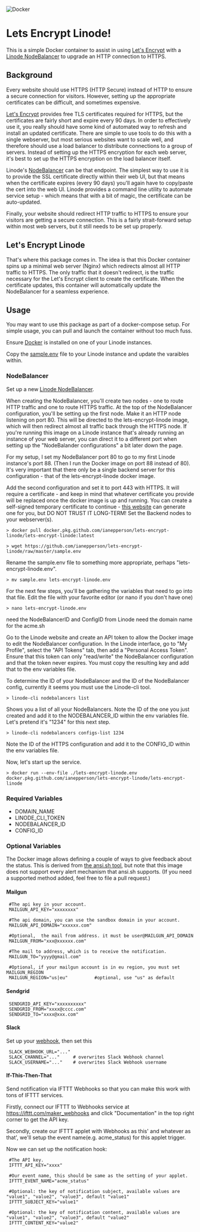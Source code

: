 ![Docker](https://github.com/ianepperson/lets-encrypt-linode/workflows/Docker/badge.svg)

# Lets Encrypt Linode!

This is a simple Docker container to assist in using [Let's Encrypt](https://letsencrypt.org/) with a [Linode NodeBalancer](https://www.linode.com/products/nodebalancers/) to upgrade an HTTP connection to HTTPS.

## Background

Every website should use HTTPS (HTTP Secure) instead of HTTP to ensure a secure connection for visitors. However, setting up the appropriate certificates can be
difficult, and sometimes expensive.

[Let's Encrypt](https://letsencrypt.org/) provides free TLS certificates required for HTTPS, but the certificates are fairly short and expire every 90 days. In order to effectively use
it, you really should have some kind of automated way to refresh and install an updated certificate. There are simple to use tools to do this with a single webserver,
but most serious websites want to scale well, and therefore should use a load balancer to distribute connections to a group of servers. Instead of setting up the
HTTPS encryption for each web server, it's best to set up the HTTPS encryption on the load balancer itself.

Linode's [NodeBalancer](https://www.linode.com/products/nodebalancers/) can be that endpoint. The simplest way to use it is to provide the SSL certificate directly
within their web UI, but that means when the certificate expires (every 90 days) you'll again have to copy/paste the cert into the web UI. Linode provides a command
line utility to automate service setup - which means that with a bit of magic, the certificate can be auto-updated.

Finally, your website should redirect HTTP traffic to HTTPS to ensure your visitors are getting a secure connection. This is a fairly strait-forward setup within most
web servers, but it still needs to be set up properly.

## Let's Encrypt Linode

That's where this package comes in. The idea is that this Docker container spins up a minimal web server (Nginx) which redirects almost all HTTP traffic to HTTPS.
The only traffic that it doesn't redirect, is the traffic necessary for the Let's Encrypt client to create the certificate. When the certificate updates, this
container will automatically update the NodeBalancer for a seamless experience.

## Usage

You may want to use this package as part of a docker-compose setup. For simple usage, you can pull and launch the container without too much fuss.

Ensure [Docker](https://docs.docker.com/get-docker/) is installed on one of your Linode instances.

Copy the [sample.env](https://github.com/ianepperson/lets-encrypt-linode/raw/master/sample.env) file to your Linode instance and update the varaibles within.

### NodeBalancer

Set up a new [Linode NodeBalancer](https://www.linode.com/docs/platform/nodebalancer/getting-started-with-nodebalancers/).

When creating the NodeBalancer, you'll create two nodes - one to route HTTP traffic and one to route HTTPS traffic.
At the top of the NodeBalancer configuration, you'll be setting up the first node. Make it an HTTP node listening on port 80. This will be directed to the
lets-encrypt-linode image, which will then redirect almost all traffic back through the HTTPS node. If you're running this image on a Linode instance that's
already running an instance of your web server, you can direct it to a different port when setting up the "NodeBalander configurations" a bit later down the page.

For my setup, I set my NodeBalancer port 80 to go to my first Linode instance's port 88. (Then I run the Docker image on port 88 instead of 80). It's very important
that there only be a single backend server for this configuration - that of the lets-encrypt-linode docker image.

Add the second configuration and set it to port 443 with HTTPS. It will require a certificate - and keep in mind that whatever certificate you provide will be replaced
once the docker image is up and running.  You can create a self-signed temporary certificate to continue - [this website](https://www.selfsignedcertificate.com/) can generate
one for you, but DO NOT TRUST IT LONG-TERM! Set the Backend nodes to your webserver(s).


```
> docker pull docker.pkg.github.com/ianepperson/lets-encrypt-linode/lets-encrypt-linode:latest

> wget https://github.com/ianepperson/lets-encrypt-linode/raw/master/sample.env
```

Rename the sample.env file to something more appropriate, perhaps "lets-encrypt-linode.env".

```
> mv sample.env lets-encrypt-linode.env
```

For the next few steps, you'll be gathering the variables that need to go into that file. Edit the file with your favorite editor (or nano if you don't have one)
```
> nano lets-encrypt-linode.env
```

need the NodeBalancerID and ConfigID from Linode
need the domain name for the acme.sh

Go to the Linode website and create an API token to allow the Docker image to edit the NodeBalancer configuration. In the Linode interface, go to "My Profile", select the "API Tokens" tab, then add a "Personal Access Token". Ensure that this token can only "read/write" the NodeBalancer configuration and that the token never expires. You must copy the resulting key and add that to the env variables file.

To determine the ID of your NodeBalancer and the ID of the NodeBalancer config, currently it seems you must use the Linode-cli tool.

```
> linode-cli nodebalancers list
```

Shows you a list of all your NodeBalancers. Note the ID of the one you just created and add it to the NODEBALANCER_ID within the env variables file. Let's pretend it's "1234" for this next step.

```
> linode-cli nodebalancers configs-list 1234
```

Note the ID of the HTTPS configuration and add it to the CONFIG_ID within the env variables file.


Now, let's start up the service.

```
> docker run --env-file ./lets-encrypt-linode.env docker.pkg.github.com/ianepperson/lets-encrypt-linode/lets-encrypt-linode
```


### Required Variables

 * DOMAIN_NAME
 * LINODE_CLI_TOKEN
 * NODEBALANCER_ID
 * CONFIG_ID

### Optional Variables

The Docker image allows defining a couple of ways to give feedback about the status. This is derived from [the ansi.sh tool](https://github.com/acmesh-official/acme.sh/wiki/notify),
but note that this image does not support every alert mechanism that ansi.sh supports. (If you need a supported method added, feel free to file a pull request.)

#### Mailgun

```
 #The api key in your account.
 MAILGUN_API_KEY="xxxxxxxx"

 #The api domain, you can use the sandbox domain in your account.
 MAILGUN_API_DOMAIN="xxxxxx.com"

 #Optional,  the mail from address. it must be user@MAILGUN_API_DOMAIN
 MAILGUN_FROM="xxx@xxxxxx.com"

 #The mail to address, which is to receive the notification.
 MAILGUN_TO="yyyy@gmail.com"

 #Optional, if your mailgun account is in eu region, you must set MAILGUN_REGION
 MAILGUN_REGION="us|eu"          #optional, use "us" as default
```


#### Sendgrid

```
 SENDGRID_API_KEY="xxxxxxxxxx"
 SENDGRID_FROM="xxxx@cccc.com"
 SENDGRID_TO="xxxx@xxx.com"
```

#### Slack

Set up your [webhook](https://slack.com/apps/A0F7XDUAZ-incoming-webhooks), then set this

```
 SLACK_WEBHOOK_URL="..."
 SLACK_CHANNEL="..."     # overwrites Slack Webhook channel
 SLACK_USERNAME="..."    # overwrites Slack Webhook username
```

#### If-This-Then-That

Send notification via IFTTT Webhooks so that you can make this work with tons of IFTTT services.

Firstly, connect our IFTTT to Webhooks service at https://ifttt.com/maker_webhooks and click "Documentation" in the top right corner to get the API key.

Secondly, create our IFTTT applet with Webhooks as this' and whatever as that', we'll setup the event name(e.g. acme_status) for this applet trigger.

Now we can set up the notification hook:

```
 #The API key.
 IFTTT_API_KEY="xxxx"
 
 #Our event name, this should be same as the setting of your applet.
 IFTTT_EVENT_NAME="acme_status"
 
 #Optional: the key of notification subject, available values are "value1", "value2", "value3", default "value1"
 IFTTT_SUBJECT_KEY="value1"
 
 #Optional: the key of notification content, available values are "value1", "value2", "value3", default "value2"
 IFTTT_CONTENT_KEY="value2"
```
